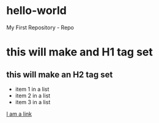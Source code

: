 # hello-world
My First Repository - Repo

# this will make and H1 tag set
## this will make an H2 tag set
- item 1 in a list
- item 2 in a list
- item 3 in a list

[I am a link](http://www.southhills.edu)
